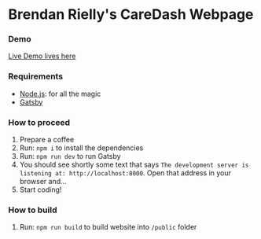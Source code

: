 # Brendan Rielly's CareDash Webpage

### Demo
[Live Demo lives here](https://sharp-kirch-db3e36.netlify.com/)

### Requirements

*  [Node.js](http://nodejs.org): for all the magic
*  [Gatsby](https://www.gatsbyjs.org/docs/)


### How to proceed

1.  Prepare a coffee
1.  Run: `npm i` to install the dependencies
1.  Run: `npm run dev` to run Gatsby
1.  You should see shortly some text that says `The development server is listening at: http://localhost:8000`. Open that address in your browser and…
1.  Start coding!

### How to build

1.  Run: `npm run build` to build website into `/public` folder